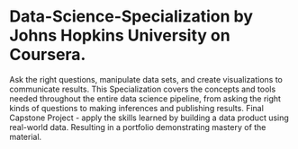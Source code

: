 # Data-Science-Specialization by Johns Hopkins University on Coursera.
Ask the right questions, manipulate data sets, and create visualizations to communicate results. This Specialization covers the concepts and tools needed throughout the entire data science pipeline, from asking the right kinds of questions to making inferences and publishing results. Final Capstone Project - apply the skills learned by building a data product using real-world data. Resulting in a portfolio demonstrating mastery of the material. 
